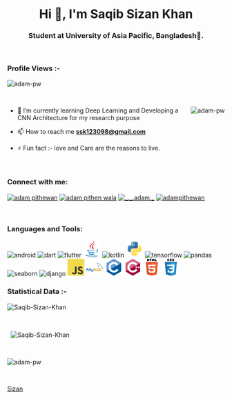 <h1 align="center">Hi 👋, I'm Saqib Sizan Khan</h1>
<h3 align="center">Student at University of Asia Pacific, Bangladesh🌟.</h3>

<br>

<p align="right"> <h3>Profile Views :-</h3> <img src="https://komarev.com/ghpvc/?username=Saqib-Sizan-Khan&label=Profile%20views&color=0e75b6&style=flat"
    alt="adam-pw" /> 
  </p>

<br>

<p><img align="right" src="https://github.com/Adam-pw/Adam-pw/blob/main/animation_500_kxa883sd.gif" alt="adam-pw" /></p>


- 🌱 I’m currently learning Deep Learning and Developing a CNN Architecture for my research purpose

- 📫 How to reach me **ssk123098@gmail.com**

- ⚡ Fun fact :- love and Care are the reasons to live.

<br>

<h3 align="left">Connect with me:</h3>
<p align="left">
  <a href="https://www.linkedin.com/in/saqib-sizan-khan/" target="blank"><img align="center"
      src="https://raw.githubusercontent.com/rahuldkjain/github-profile-readme-generator/master/src/images/icons/Social/linked-in-alt.svg"
      alt="adam pithewan" height="30" width="40" /></a>
  <a href="https://www.facebook.com/SSK.sz" target="blank"><img align="center"
      src="https://raw.githubusercontent.com/rahuldkjain/github-profile-readme-generator/master/src/images/icons/Social/facebook.svg"
      alt="adam pithen wala" height="30" width="40" /></a>
  <a href="https://www.instagram.com/sizan_061/" target="blank"><img align="center"
      src="https://raw.githubusercontent.com/rahuldkjain/github-profile-readme-generator/master/src/images/icons/Social/instagram.svg"
      alt="_._.adam._" height="30" width="40" /></a>
  <a href="https://www.hackerrank.com/ssk123098" target="blank"><img align="center"
      src="https://raw.githubusercontent.com/rahuldkjain/github-profile-readme-generator/master/src/images/icons/Social/hackerrank.svg"
      alt="adampithewan" height="30" width="40" /></a>
</p>

<br>

<h3 align="left">Languages and Tools:</h3>
<p align="left">
    <img src="https://iconape.com/wp-content/png_logo_vector/android-robot-head.png"
      alt="android" width="40" height="40" />
    <img src="https://www.kindpng.com/picc/m/176-1766682_dart-programming-language-hd-png-download.png" 
      alt="dart" width="40" height="40" />
    <img src="https://yt3.ggpht.com/ytc/AKedOLRt1d4p7bPylasq_66BIC8-k3hkyVjJ2JICQITK=s900-c-k-c0x00ffffff-no-rj"
      alt="flutter" width="40" height="40" />
    <img src="https://raw.githubusercontent.com/devicons/devicon/master/icons/java/java-original.svg" 
      alt="java" width="40" height="40" />
    <img src="https://www.vectorlogo.zone/logos/kotlinlang/kotlinlang-icon.svg" 
      alt="kotlin" width="40" height="40" />
    <img src="https://raw.githubusercontent.com/devicons/devicon/master/icons/python/python-original.svg" alt="python"
      width="40" height="40" />
    <img src="https://cdn-images-1.medium.com/max/1200/1*iDQvKoz7gGHc6YXqvqWWZQ.png" alt="tensorflow"
      width="40" height="40" />
    <img src="https://numfocus.org/wp-content/uploads/2016/07/pandas-logo-300.png"
      alt="pandas" width="40" height="40" />
    <img src="https://pbs.twimg.com/media/EhGuwXWXgAEERcn.png"
      alt="seaborn" width="40" height="40" />
    <img src="https://icon-library.com/images/django-icon/django-icon-0.jpg"
      alt="django" width="40" height="40" />
    <img src="https://raw.githubusercontent.com/devicons/devicon/master/icons/javascript/javascript-original.svg"
      alt="javascript" width="40" height="40" />
    <img src="https://raw.githubusercontent.com/devicons/devicon/master/icons/mysql/mysql-original-wordmark.svg"
      alt="mysql" width="40" height="40" />
    <img src="https://raw.githubusercontent.com/devicons/devicon/master/icons/c/c-original.svg"
      alt="c" width="40" height="40" />
    <img src="https://raw.githubusercontent.com/devicons/devicon/master/icons/cplusplus/cplusplus-original.svg"
      alt="cplusplus" width="40" height="40" />
    <img src="https://raw.githubusercontent.com/devicons/devicon/master/icons/html5/html5-original-wordmark.svg"
      alt="html5" width="40" height="40" />
    <img src="https://raw.githubusercontent.com/devicons/devicon/master/icons/css3/css3-original-wordmark.svg" 
      alt="css3" width="40" height="40" />
<br>

<h3>Statistical Data :-</h3>
<p><img align="center"
    src="https://github-readme-stats.vercel.app/api/top-langs?username=Saqib-Sizan-Khan&show_icons=true&locale=en&bg_color=0d1117&text_color=ffffff&layout=compact"
    alt="Saqib-Sizan-Khan" 
    bg_color=#808080/></p>

<br>

<p>&nbsp;
    <img align="center" src="https://github-readme-stats.vercel.app/api?username=Saqib-Sizan-Khan&show_icons=true&locale=en&bg_color=0d1117&text_color=ffffff&repo=convoychat" alt="Saqib-Sizan-Khan" /></p>

<br>

<p><img align="center" src="https://github-readme-streak-stats.herokuapp.com/?user=Adam-pw&theme=dark&background=0d1117&date_format=M%20j%5B%2C%20Y%5D" alt="adam-pw" /></p>
      
<p align="left"> <a href="https://twitter.com/" target="blank"><img
      src="https://img.shields.io/twitter/follow/?logo=twitter&style=for-the-badge" alt="" /></a> </p>

[Sizan](https://github.com/Saqib-Sizan-Khan)
